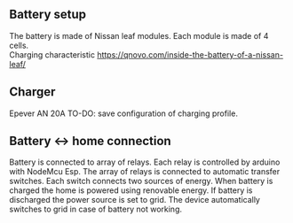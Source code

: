 ## Battery setup
The battery is made of Nissan leaf modules. Each module is made of 4 cells.  
Charging characteristic https://qnovo.com/inside-the-battery-of-a-nissan-leaf/

## Charger
Epever AN 20A
TO-DO: save configuration of charging profile.

## Battery <-> home connection
Battery is connected to array of relays. Each relay is controlled by arduino with NodeMcu Esp. 
The array of relays is connected to automatic transfer switches. Each switch connects two sources of energy. When battery is charged
the home is powered using renovable energy. If battery is discharged the power source is set to grid. The device automatically switches to grid in case of 
battery not working.

